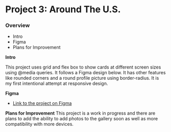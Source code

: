 # Project 3: Around The U.S.

### Overview

- Intro
- Figma
- Plans for Improvement

**Intro**

This project uses grid and flex box to show cards at different screen sizes using @media queries. It follows a Figma design below. It has other features like rounded corners and a round profile picture using border-radius. It is my first intentional attempt at responsive design.

**Figma**

- [Link to the project on Figma](https://www.figma.com/file/ii4xxsJ0ghevUOcssTlHZv/Sprint-3%3A-Around-the-US?node-id=0%3A1)

**Plans for Improvement**
This project is a work in progress and there are plans to add the ability to add photos to the gallery soon as well as more compatibility with more devices.
